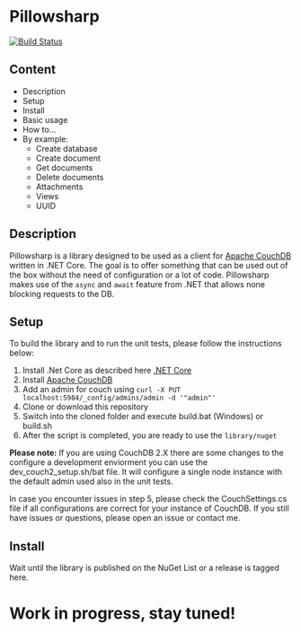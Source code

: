 # Pillowsharp

[![Build Status](https://travis-ci.org/Dev-Owl/pillowsharp.svg?branch=master)](https://travis-ci.org/Dev-Owl/pillowsharp)

## Content
* Description
* Setup
* Install
* Basic usage
* How to...
* By example:
  * Create database
  * Create document
  * Get documents
  * Delete documents
  * Attachments
  * Views
  * UUID

## Description
Pillowsharp is a library designed to be used as a client for [Apache CouchDB](https://github.com/apache/couchdb) written in .NET Core. The goal is to offer something that can be used out of the box without the need of configuration or a lot of code. Pillowsharp makes use of the `async` and `await` feature from .NET that allows none blocking requests to the DB.

## Setup
To build the library and to run the unit tests, please follow the instructions below:
1. Install .Net Core as described here [.NET Core](https://www.microsoft.com/net/download/core)
2. Install [Apache CouchDB](https://github.com/apache/couchdb)
3. Add an admin for couch using `curl -X PUT localhost:5984/_config/admins/admin -d '"admin"'`
4. Clone or download this repository 
5. Switch into the cloned folder and execute build.bat (Windows) or build.sh
6. After the script is completed, you are ready to use the `library/nuget`

**Please note:** If you are using CouchDB 2.X there are some changes to the configure a development enviorment you can use the dev_couch2_setup.sh/bat file. It will configure a single node instance with the default admin used also in the unit tests.

In case you encounter issues in step 5, please check the CouchSettings.cs file if all configurations are correct for your instance of CouchDB. If you still have issues or questions, please open an issue or contact me.

## Install
Wait until the library is published on the NuGet List or a release is tagged here.

# Work in progress, stay tuned!
